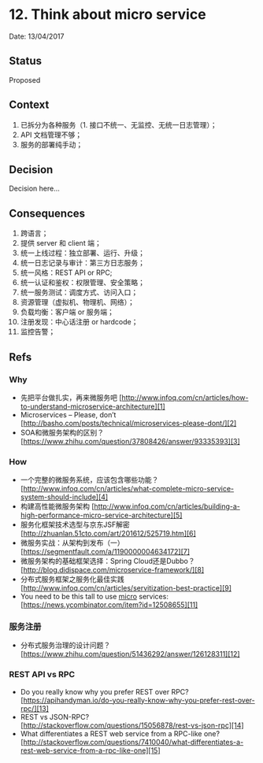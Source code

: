# 12. Think about micro service

Date: 13/04/2017

## Status

Proposed

## Context

1. 已拆分为各种服务（1. 接口不统一、无监控、无统一日志管理）；
2. API 文档管理不够；
3. 服务的部署纯手动；

## Decision

Decision here...

## Consequences

1. 跨语言；
2. 提供 server 和 client 端；
3. 统一上线过程：独立部署、运行、升级；
4. 统一日志记录与审计：第三方日志服务；
5. 统一风格：REST API or RPC;
6. 统一认证和鉴权：权限管理、安全策略；
7. 统一服务测试：调度方式、访问入口；
8. 资源管理（虚拟机、物理机、网络）；
9. 负载均衡：客户端 or 服务端；
10. 注册发现：中心话注册 or hardcode；
11. 监控告警；

## Refs

### Why

* 先把平台做扎实，再来微服务吧 [http://www.infoq.com/cn/articles/how-to-understand-microservice-architecture][1]
* Microservices – Please, don’t [http://basho.com/posts/technical/microservices-please-dont/][2]
* SOA和微服务架构的区别？ [https://www.zhihu.com/question/37808426/answer/93335393][3]

### How

* 一个完整的微服务系统，应该包含哪些功能？[http://www.infoq.com/cn/articles/what-complete-micro-service-system-should-include][4]
* 构建高性能微服务架构 [http://www.infoq.com/cn/articles/building-a-high-performance-micro-service-architecture][5]
* 服务化框架技术选型与京东JSF解密 [http://zhuanlan.51cto.com/art/201612/525719.htm][6]
* 微服务实战：从架构到发布（一）[https://segmentfault.com/a/1190000004634172][7]
* 微服务架构的基础框架选择：Spring Cloud还是Dubbo？ [http://blog.didispace.com/microservice-framework/][8]
* 分布式服务框架之服务化最佳实践 [http://www.infoq.com/cn/articles/servitization-best-practice][9]
* You need to be this tall to use [micro]() services: [https://news.ycombinator.com/item?id=12508655][11]

### 服务注册

* 分布式服务治理的设计问题？ [https://www.zhihu.com/question/51436292/answer/126128311][12]

### REST API vs RPC

* Do you really know why you prefer REST over RPC? [https://apihandyman.io/do-you-really-know-why-you-prefer-rest-over-rpc/][13]
* REST vs JSON-RPC? [http://stackoverflow.com/questions/15056878/rest-vs-json-rpc][14]
* What differentiates a REST web service from a RPC-like one? [http://stackoverflow.com/questions/7410040/what-differentiates-a-rest-web-service-from-a-rpc-like-one][15]

[1]:	http://www.infoq.com/cn/articles/how-to-understand-microservice-architecture
[2]:	http://basho.com/posts/technical/microservices-please-dont/
[3]:	https://www.zhihu.com/question/37808426/answer/93335393
[4]:	http://www.infoq.com/cn/articles/what-complete-micro-service-system-should-include
[5]:	http://www.infoq.com/cn/articles/building-a-high-performance-micro-service-architecture
[6]:	http://zhuanlan.51cto.com/art/201612/525719.htm
[7]:	https://segmentfault.com/a/1190000004634172
[8]:	http://blog.didispace.com/microservice-framework/
[9]:	http://www.infoq.com/cn/articles/servitization-best-practice
[11]:	https://news.ycombinator.com/item?id=12508655
[12]:	https://www.zhihu.com/question/51436292/answer/126128311
[13]:	https://apihandyman.io/do-you-really-know-why-you-prefer-rest-over-rpc/
[14]:	http://stackoverflow.com/questions/15056878/rest-vs-json-rpc
[15]:	http://stackoverflow.com/questions/7410040/what-differentiates-a-rest-web-service-from-a-rpc-like-one